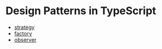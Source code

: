 # Design Patterns in TypeScript

* [strategy](https://github.com/YaoKaiLun/design-patterns-in-typescript/blob/master/src/strategy)
* [factory](https://github.com/YaoKaiLun/design-patterns-in-typescript/blob/master/src/factory/)
* [observer](https://github.com/YaoKaiLun/design-patterns-in-typescript/blob/master/src/observer/)